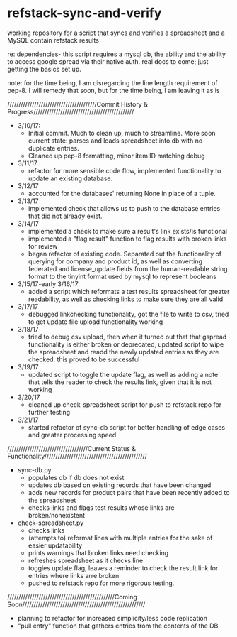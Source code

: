 # refstack-sync-and-verify
working repository for a script that syncs and verifies a spreadsheet and a
MySQL contain refstack results

re: dependencies- this script requires a mysql db, the ability and the ability
to access google spread via their native auth. real docs to come; just getting
the basics set up.

note: for the time being, I am disregarding the line length requirement of
pep-8. I will remedy that soon, but for the time being, I am leaving it as is

////////////////////////////////////////Commit History & Progress/////////////////////////////////////////////

* 3/10/17: 
  - Initial commit. Much to clean up, much to streamline. More soon
    current state: parses and loads spreadsheet into db with no duplicate
    entries.
  - Cleaned up pep-8 formatting, minor item ID matching debug
* 3/11/17
  - refactor for more sensible code flow, implemented functionality
    to update an existing database.
* 3/12/17
  - accounted for the databases' returning None in place of a tuple.
* 3/13/17
  - implemented check that allows us to push to the database entries that
    did not already exist.
* 3/14/17
  - implemented a check to make sure a result's link exists/is
    functional
  - implemented a "flag result" function to flag results with broken links for
    review
  - began refactor of existing code. Separated out the functionality of querying
    for company and product id, as well as converting federated and license_update
    fields from the human-readable string format to the tinyint format used by
    mysql to represent booleans
* 3/15/17-early 3/16/17
  - added a script which reformats a test results spreadsheet for greater
    readability, as well as checking links to make sure they are all valid
* 3/17/17
  - debugged linkchecking functionality, got the file to write to csv, tried to get
    update file upload functionality working
* 3/18/17
  - tried to debug csv upload, then when it turned out that that gspread functionality
    is either broken or deprecated, updated script to wipe the spreadsheet and readd
    the newly updated entries as they are checked. this proved to be successful
* 3/19/17
  - updated script to toggle the update flag, as well as adding a note that tells the
    reader to check the results link, given that it is not working
* 3/20/17
  - cleaned up check-spreadsheet script for push to refstack repo for further testing
* 3/21/17
  - started refactor of sync-db script for better handling of edge cases and greater
    processing speed

////////////////////////////////////Current Status & Functionality//////////////////////////////////////////////

* sync-db.py
  - populates db if db does not exist
  - updates db based on existing records that have been changed
  - adds new records for product pairs that have been recently added to the spreadsheet
  - checks links and flags test results whose links are broken/nonexistent
* check-spreadsheet.py
  - checks links
  - (attempts to) reformat lines with multiple entries for the sake of easier updatability
  - prints warnings that broken links need checking
  - refreshes spreadsheet as it checks line
  - toggles update flag, leaves a reminder to check the result link for entries where links
    arre broken
  - pushed to refstack repo for more rigorous testing.

////////////////////////////////////////////////Coming Soon///////////////////////////////////////////////////////

*  planning to refactor for increased simplicity/less code replication
* "pull entry" function that gathers entries from the contents of the DB
